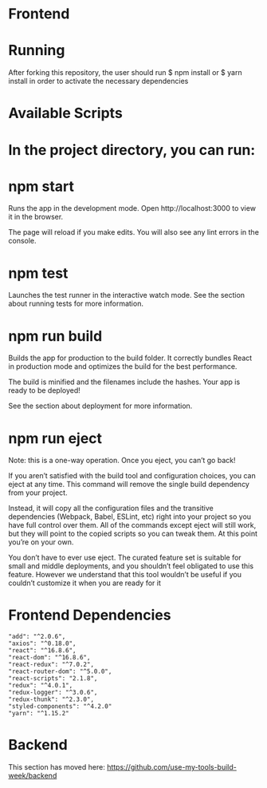 # Frontend

# Running
After forking this repository, the user should run $ npm install or $ yarn install in order to activate the necessary dependencies


# Available Scripts
# In the project directory, you can run:

# npm start
Runs the app in the development mode.
Open http://localhost:3000 to view it in the browser.

The page will reload if you make edits.
You will also see any lint errors in the console.

# npm test
Launches the test runner in the interactive watch mode.
See the section about running tests for more information.

# npm run build
Builds the app for production to the build folder.
It correctly bundles React in production mode and optimizes the build for the best performance.

The build is minified and the filenames include the hashes.
Your app is ready to be deployed!

See the section about deployment for more information.

# npm run eject
Note: this is a one-way operation. Once you eject, you can’t go back!

If you aren’t satisfied with the build tool and configuration choices, you can eject at any time. This command will remove the single build dependency from your project.

Instead, it will copy all the configuration files and the transitive dependencies (Webpack, Babel, ESLint, etc) right into your project so you have full control over them. All of the commands except eject will still work, but they will point to the copied scripts so you can tweak them. At this point you’re on your own.

You don’t have to ever use eject. The curated feature set is suitable for small and middle deployments, and you shouldn’t feel obligated to use this feature. However we understand that this tool wouldn’t be useful if you couldn’t customize it when you are ready for it

# Frontend Dependencies
    "add": "^2.0.6",
    "axios": "^0.18.0",
    "react": "^16.8.6",
    "react-dom": "^16.8.6",
    "react-redux": "^7.0.2",
    "react-router-dom": "^5.0.0",
    "react-scripts": "2.1.8",
    "redux": "^4.0.1",
    "redux-logger": "^3.0.6",
    "redux-thunk": "^2.3.0",
    "styled-components": "^4.2.0"
    "yarn": "^1.15.2"
    
    
    
# Backend
This section has moved here: https://github.com/use-my-tools-build-week/backend
